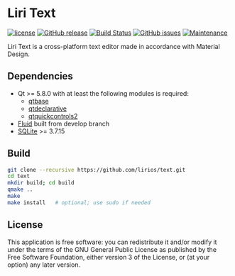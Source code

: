 Liri Text
=========

[![license](https://img.shields.io/github/license/lirios/text.svg)](https://github.com/lirios/text/blob/develop/LICENSE)
[![GitHub release](https://img.shields.io/github/release/lirios/text.svg)](https://github.com/lirios/text/releases)
[![Build Status](https://img.shields.io/travis/lirios/text/develop.svg)](https://travis-ci.org/lirios/text)
[![GitHub issues](https://img.shields.io/github/issues/lirios/text.svg)](https://github.com/lirios/text/issues)
[![Maintenance](https://img.shields.io/maintenance/yes/2017.svg)](https://github.com/lirios/text/commits/develop)

Liri Text is a cross-platform text editor made in accordance with Material Design.

## Dependencies
* Qt >= 5.8.0 with at least the following modules is required:
  * [qtbase](http://code.qt.io/cgit/qt/qtbase.git)
  * [qtdeclarative](http://code.qt.io/cgit/qt/qtdeclarative.git)
  * [qtquickcontrols2](http://code.qt.io/cgit/qt/qtquickcontrols2.git)
* [Fluid](https://github.com/lirios/fluid) built from develop branch
* [SQLite](https://www.sqlite.org/) >= 3.7.15

## Build
  ```sh
  git clone --recursive https://github.com/lirios/text.git
  cd text
  mkdir build; cd build
  qmake ..
  make
  make install   # optional; use sudo if needed
  ```

## License
This application is free software: you can redistribute it and/or modify it under the terms of the GNU General Public License as published by the Free Software Foundation, either version 3 of the License, or (at your option) any later version.
